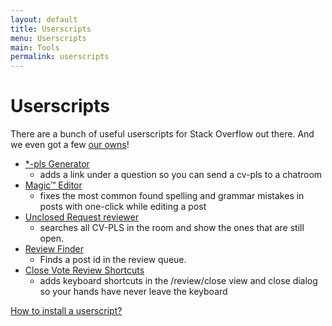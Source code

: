 ```yaml
---
layout: default
title: Userscripts
menu: Userscripts
main: Tools
permalink: userscripts
---
```


# Userscripts

There are a bunch of useful userscripts for Stack Overflow out there. And we even got a few [our owns](https://github.com/SO-Close-Vote-Reviewers/UserScripts)!

 - [\*-pls Generator](https://github.com/SO-Close-Vote-Reviewers/UserScripts/blob/master/SECloseVoteRequestGenerator.user.js)
   -  adds a link under a question so you can send a cv-pls to a chatroom  
 - [Magic™ Editor](https://github.com/SO-Close-Vote-Reviewers/UserScripts/blob/master/Magic%E2%84%A2Editor.user.js)
   - fixes the most common found spelling and grammar mistakes in posts with one-click while editing a post   
 - [Unclosed Request reviewer](https://github.com/SO-Close-Vote-Reviewers/UserScripts/blob/master/UnclosedRequestReview.user.js)
   - searches all CV-PLS in the room and show the ones that are still open.   
 - [Review Finder](https://github.com/SO-Close-Vote-Reviewers/UserScripts/blob/master/ReviewFinder.user.js)
   - Finds a post id in the review queue.  
 - [Close Vote Review Shortcuts](https://github.com/SO-Close-Vote-Reviewers/UserScripts/blob/master/CloseVoteShortcuts.user.js)
   - adds keyboard shortcuts in the /review/close view and close dialog so your hands have never leave the keyboard   

[How to install a userscript?](https://greasyfork.org/en/help/installing-user-scripts)
